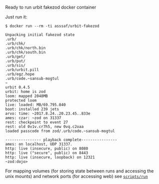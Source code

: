 Ready to run urbit fakezod docker container

Just run it:
```
$ docker run --rm -ti asssaf/urbit-fakezod

Unpacking initial fakezod state
.urb/
.urb/chk/
.urb/chk/north.bin
.urb/chk/south.bin
.urb/get/
.urb/put/
.urb/sis/
.urb/urbit.pill
.urb/egz.hope
.urb/code.~sansub-mogtul
~
urbit 0.4.5
urbit: home is zod
loom: mapped 2048MB
protected loom
live: loaded: MB/69.795.840
boot: installed 239 jets
arvo: time: ~2017.8.24..20.23.45..833e
ames: czar: ~zod on 31337
rest: checkpoint to event 27
rest: old 0v1v.cr7h5, new 0vq.c2oaa
loaded passcode from zod/.urb/code.~sansub-mogtul

---------------- playback complete----------------
ames: on localhost, UDP 31337.
http: live (insecure, public) on 8080
http: live ("secure", public) on 8443
http: live (insecure, loopback) on 12321
~zod:dojo>
```

For mapping volumes (for storing state between runs and accessing the unix mounts) and network ports (for accessing web) see [`scripts/run`](scripts/run)
